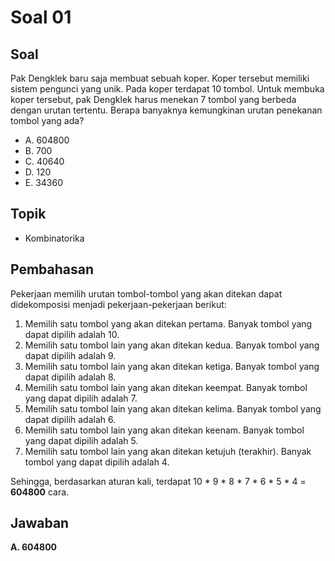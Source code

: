 # Soal 01

## Soal

Pak Dengklek baru saja membuat sebuah koper. Koper tersebut memiliki sistem pengunci yang unik. Pada koper terdapat 10 tombol. Untuk membuka koper tersebut, pak Dengklek harus menekan 7 tombol yang berbeda dengan urutan tertentu. Berapa banyaknya kemungkinan urutan penekanan tombol yang ada?

* A. 604800
* B. 700* C. 40640
* D. 120* E. 34360

## Topik

* Kombinatorika

## Pembahasan

Pekerjaan memilih urutan tombol-tombol yang akan ditekan dapat didekomposisi menjadi pekerjaan-pekerjaan berikut:

1. Memilih satu tombol yang akan ditekan pertama. Banyak tombol yang dapat dipilih adalah 10.
2. Memilih satu tombol lain yang akan ditekan kedua. Banyak tombol yang dapat dipilih adalah 9.
3. Memilih satu tombol lain yang akan ditekan ketiga. Banyak tombol yang dapat dipilih adalah 8.
4. Memilih satu tombol lain yang akan ditekan keempat. Banyak tombol yang dapat dipilih adalah 7.
5. Memilih satu tombol lain yang akan ditekan kelima. Banyak tombol yang dapat dipilih adalah 6.
6. Memilih satu tombol lain yang akan ditekan keenam. Banyak tombol yang dapat dipilih adalah 5.
7. Memilih satu tombol lain yang akan ditekan ketujuh (terakhir). Banyak tombol yang dapat dipilih adalah 4.

Sehingga, berdasarkan aturan kali, terdapat 10 * 9 * 8 * 7 * 6 * 5 * 4 = **604800** cara.

## Jawaban

**A. 604800**
